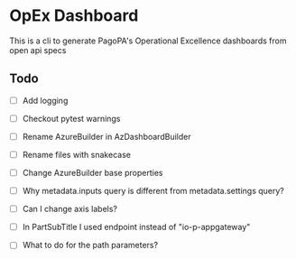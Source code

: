 # OpEx Dashboard

This is a cli to generate PagoPA's Operational Excellence dashboards from open api specs

## Todo

- [ ] Add logging
- [ ] Checkout pytest warnings
- [ ] Rename AzureBuilder in AzDashboardBuilder
- [ ] Rename files with snakecase
- [ ] Change AzureBuilder base properties

- [ ] Why metadata.inputs query is different from metadata.settings query?
- [ ] Can I change axis labels?
- [ ] In PartSubTitle I used endpoint instead of "io-p-appgateway"
- [ ] What to do for the path parameters?
